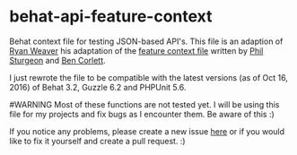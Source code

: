 # behat-api-feature-context
Behat context file for testing JSON-based API's. This file is an adaption of [Ryan Weaver](https://twitter.com/weaverryan) his adaptation of the [feature context file](https://github.com/philsturgeon/build-apis-you-wont-hate/blob/master/chapter12/app/tests/behat/features/bootstrap/FeatureContext.php) written by [Phil Sturgeon](https://twitter.com/philsturgeon) and [Ben Corlett](https://twitter.com/ben_corlett).

I just rewrote the file to be compatible with the latest versions (as of Oct 16, 2016) of Behat 3.2, Guzzle 6.2 and PHPUnit 5.6.

#WARNING
Most of these functions are not tested yet. I will be using this file for my projects and fix bugs as I encounter them. Be aware of this :)

If you notice any problems, please create a new issue [here](https://github.com/thejager/behat-api-feature-context/issues/new) or if you would like to fix it yourself and create a pull request. :)

